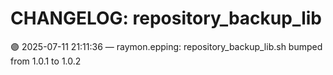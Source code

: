 # CHANGELOG: repository_backup_lib

🟣 2025-07-11 21:11:36 — raymon.epping: repository_backup_lib.sh bumped from 1.0.1 to 1.0.2

